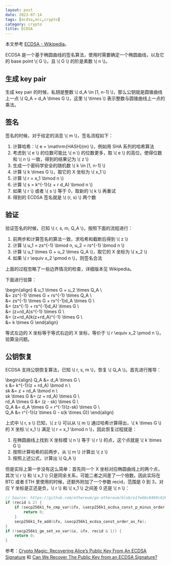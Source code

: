 ```yaml
---
layout: post
date: 2023-07-14
tags: [ecdsa,ecc,crypto]
category: crypto
title: ECDSA
---
```


本文参考 [ECDSA - Wikipedia](https://en.wikipedia.org/wiki/Elliptic_Curve_Digital_Signature_Algorithm)。

ECDSA 是一个基于椭圆曲线的签名算法，使用时需要确定一个椭圆曲线，以及它的 base point \\( G \\)，且 \\( G \\) 的阶是素数 \\( n \\)。

## 生成 key pair

生成 key pair 的时候，私钥是整数 \\( d_A \in [1, n-1] \\)，那么公钥就是圆锥曲线上一点 \\( Q_A = d_A \times G \\)，这里 \\( \times \\) 表示整数与圆锥曲线上一点的乘法。

## 签名

签名的时候，对于给定的消息 \\( m \\)，签名流程如下：

1. 计算哈希：\\( e = \mathrm{HASH}(m) \\)，例如用 SHA 系列的哈希算法
2. 考虑到 \\( e \\) 的位数可能比 \\( n \\) 的位数更多，取 \\( e \\) 的高位，使得位数和 \\( n \\) 一致，得到的结果记为 \\( z \\)
3. 生成一个密码学安全的随机数 \\( k \in [1, n-1] \\)
4. 计算 \\( k \times G \\)，取它的 X 坐标为 \\( x_1 \\)
5. 计算 \\( r = x_1 \bmod n \\)
6. 计算 \\( s = k^{-1}(z + r d_A) \bmod n \\)
7. 如果 \\( r \\) 或者 \\( s \\) 等于 0，取新的 \\( k \\) 再重试
8. 得到的 ECDSA 签名就是 \\( (r, s) \\) 两个数

## 验证

验证签名的时候，已知 \\( r, s, m, Q_A \\)，按照下面的流程进行：

1. 前两步和计算签名的算法一致，求哈希和截断后得到 \\( z \\)
2. 计算 \\( u_1 = zs^{-1} \bmod n, u_2 = rs^{-1} \bmod n \\)
3. 计算 \\( u_1 \times G + u_2 \times Q_A \\)，取它的 X 坐标为 \\( x_2 \\)
4. 如果 \\( r \equiv x_2 \pmod n \\)，则签名合法

上面的过程忽略了一些边界情况的检查，详细版本见 Wikipedia。

下面进行验算：

\begin{align}
& u_1 \times G + u_2 \times Q_A \\\
&= zs^{-1} \times G + rs^{-1} \times Q_A \\\
&= zs^{-1} \times G + rs^{-1}d_A \times G \\\
&= (zs^{-1} + rs^{-1}d_A) \times G \\\
&= (z+rd_A)s^{-1} \times G \\\
&= (z+rd_A)k(z+rd_A)^{-1} \times G \\\
&= k \times G
\end{align}

等式左边的 X 坐标等于等式右边的 X 坐标，等价于 \\( r \equiv x_2 \pmod n \\)，验算没问题。

## 公钥恢复

ECDSA 支持公钥恢复算法，已知 \\( r, s, m \\)，恢复 \\( Q_A \\)。首先进行推导：

\begin{align}
Q_A &= d_A \times G \\\
s &= k^{-1}(z + rd_A) \bmod n \\\
sk &= z + rd_A \bmod n \\\
sk \times G &= (z + rd_A) \times G \\\
rd_A \times G &= (z - sk) \times G \\\
Q_A &= d_A \times G = r^{-1}(z-sk) \times G \\\
Q_A &= r^{-1}(z \times G - s(k \times G))
\end{align}

上式中 \\( r, s \\) 已知，\\( z \\) 可以从 \\( m \\) 通过哈希计算得出，\\( k \times G \\) 的 X 坐标 \\( x_1 \\) 满足 \\( r = x_1 \bmod n \\)，因此恢复过程就是：

1. 在椭圆曲线上找到 X 坐标模 \\( n \\) 等于 \\( r \\) 的点，这个点就是 \\( k \times G \\)
2. 按照计算哈希的前两步，从 \\( m \\) 计算出 \\( z \\)
3. 按照上述公式，计算出 \\( Q_A \\)

但是实际上第一步没有这么简单：首先同一个 X 坐标对应椭圆曲线上的两个点，其次 \\( r \\) 和 \\( x_1 \\) 只是同余关系，可能二者之间差了一个倍数。因此实际在 BTC 或者 ETH 里使用的时候，还额外附加了一个参数 recid，范围是 0 到 3，对应 Y 坐标是正还是负，\\( r \\) 和 \\( x_1 \\) 之间差 0 还是 \\( n \\)：

```c
// Source: https://github.com/ethereum/go-ethereum/blob/e1fe6bc8469c626afaa86b1dfb819737e980a574/crypto/secp256k1/libsecp256k1/src/modules/recovery/main_impl.h#L104-L112
if (recid & 2) {
    if (secp256k1_fe_cmp_var(&fx, &secp256k1_ecdsa_const_p_minus_order) >= 0) {
        return 0;
    }
    secp256k1_fe_add(&fx, &secp256k1_ecdsa_const_order_as_fe);
}
if (!secp256k1_ge_set_xo_var(&x, &fx, recid & 1)) {
    return 0;
}
```

参考：[Crypto Magic: Recovering Alice’s Public Key From An ECDSA Signature](https://medium.com/asecuritysite-when-bob-met-alice/crypto-magic-recovering-alices-public-key-from-an-ecdsa-signature-e7193df8df6e) 和 [Can We Recover The Public Key from an ECDSA Signature?](https://medium.com/asecuritysite-when-bob-met-alice/can-we-recover-the-public-key-from-an-ecdsa-signature-7af4b56a8a0f)